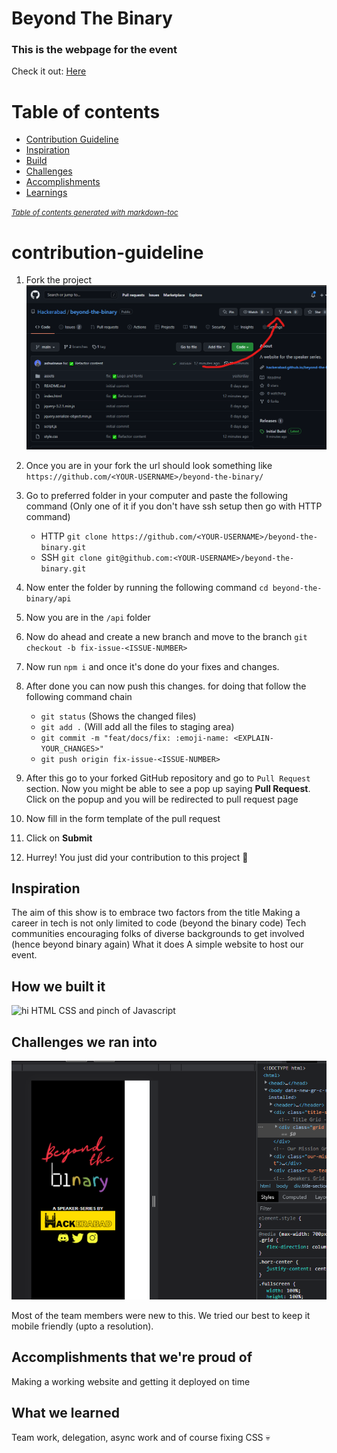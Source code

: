 # Beyond The Binary
### This is the webpage for the event

Check it out: [Here](https://hackerabad.hackclub.com/btb)

Table of contents
=================
- [Contribution Guideline](#contribution-guideline)
- [Inspiration](#inspiration)
- [Build](#build)
- [Challenges](#challenges)
- [Accomplishments](#accomplishments)
- [Learnings](#learnings)

<small><i><a href='http://ecotrust-canada.github.io/markdown-toc/'>Table of contents generated with markdown-toc</a></i></small>

# contribution-guideline

1. Fork the project
![forking the project](/assets/contribute.png)

2. Once you are in your fork the url should look something like
`https://github.com/<YOUR-USERNAME>/beyond-the-binary/`

3. Go to preferred folder in your computer and paste the following command (Only one of it if you don't have ssh setup then go with HTTP command)
   - HTTP
   `git clone https://github.com/<YOUR-USERNAME>/beyond-the-binary.git`
   - SSH
   `git clone git@github.com:<YOUR-USERNAME>/beyond-the-binary.git`

4. Now enter the folder by running the following command
`cd beyond-the-binary/api`

5. Now you are in the `/api` folder

6. Now do ahead and create a new branch and move to the branch
`git checkout -b fix-issue-<ISSUE-NUMBER>`

7. Now run `npm i` and once it's done do your fixes and changes.

8. After done you can now push this changes. for doing that follow the following command chain
   - `git status` (Shows the changed files)
   - `git add .` (Will add all the files to staging area)
   - `git commit -m "feat/docs/fix: :emoji-name: <EXPLAIN-YOUR_CHANGES>"`
   - `git push origin fix-issue-<ISSUE-NUMBER>`

9. After this go to your forked GitHub repository and go to `Pull Request` section. Now you might be able to see a pop up saying **Pull Request**. Click on the popup and you will be redirected to pull request page

10. Now fill in the form template of the pull request

11. Click on **Submit**

12. Hurrey! You just did your contribution to this project 🎉

## Inspiration
The aim of this show is to embrace two factors from the title
Making a career in tech is not only limited to code (beyond the binary code)
Tech communities encouraging folks of diverse backgrounds to get involved (hence beyond binary again)
What it does
A simple website to host our event.

## How we built it
![hi](https://challengepost-s3-challengepost.netdna-ssl.com/photos/production/software_photos/001/862/102/datas/original.png)
HTML CSS and pinch of Javascript

## Challenges we ran into
![](/assets/fix.png)

Most of the team members were new to this.
We tried our best to keep it mobile friendly (upto a resolution).

## Accomplishments that we're proud of
Making a working website and getting it deployed on time

## What we learned
Team work, delegation, async work and of course fixing CSS 💀
